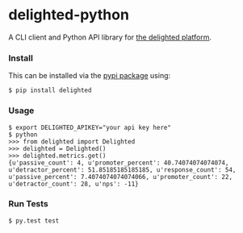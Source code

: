 # delighted-python

A CLI client and Python API library for [the delighted platform](https://delightedapp.com/docs/api).

### Install

This can be installed via the [pypi package](https://pypi.python.org/pypi/delighted) using:

    $ pip install delighted

### Usage

    $ export DELIGHTED_APIKEY="your api key here"
    $ python
    >>> from delighted import Delighted
    >>> delighted = Delighted()
    >>> delighted.metrics.get()
    {u'passive_count': 4, u'promoter_percent': 40.74074074074074, u'detractor_percent': 51.85185185185185, u'response_count': 54, u'passive_percent': 7.4074074074074066, u'promoter_count': 22, u'detractor_count': 28, u'nps': -11}

### Run Tests

    $ py.test test